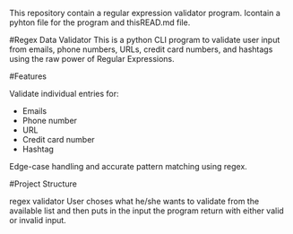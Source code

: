This repository contain a regular expression validator program.
Icontain a pyhton file for the program and thisREAD.md file.

#Regex Data  Validator
This is a python CLI program to validate user input from emails, phone numbers, URLs, credit card numbers, and  hashtags using the raw power of Regular Expressions.

#Features

 Validate individual entries for:
- Emails 
- Phone number  
- URL
- Credit card number  
- Hashtag

Edge-case handling and accurate pattern matching using regex.

#Project Structure

regex validator
User choses what he/she wants to validate from the available list and then puts in the input the program return with either valid or invalid input.
